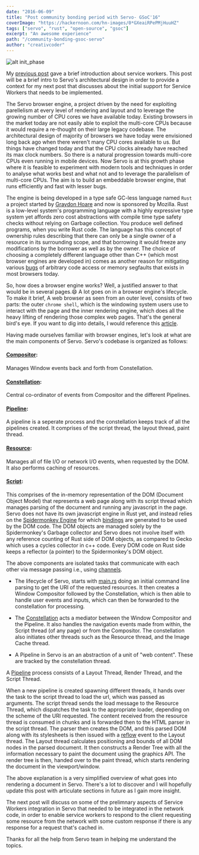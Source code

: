 ```yaml
---
date: "2016-06-09"
title: "Post community bonding period with Servo- GSoC'16"
coverImage: "https://hackernoon.com/hn-images/0*GXeaiRPePMjHuuHZ"
tags: ["servo", "rust", "open-source", "gsoc"]
excerpt: "An awesome experience"
path: "/community-bonding-gsoc-servo"
author: "creativcoder"
---
```


![alt init_phase](https://hackernoon.com/hn-images/0*GXeaiRPePMjHuuHZ)

My [previous post](service-workers-web/) gave a brief introduction about service workers. This post will be a brief intro to Servo's architectural design in order to provide a context for my next post that discusses about the initial support for Service Workers that needs to be implemented.

The Servo browser engine, a project driven by the need for exploiting parellelism at every level of rendering and layout and to leverage the growing number of CPU cores we have available today. Existing browsers in the market today are not easily able to exploit the multi-core CPUs because it would require a re-thought on their large legacy codebase. The architectural design of majority of browsers we have today were envisioned long back ago when there weren't many CPU cores available to us. But things have changed today and that the CPU clocks already have reached its max clock numbers. So there is a natural progression towards multi-core CPUs even running in mobile devices. Now Servo is at this growth phase where it is feasible to experiment with modern tools and techniques in order to analyse what works best and what not and to leverage the parallelism of multi-core CPUs. The aim is to build an embeddable browser engine, that runs efficiently and fast with lesser bugs.

The engine is being developed in a type safe GC-less language named `Rust` a project started by [Graydon Hoare](https://github.com/graydon) and now is sponsored by Mozilla. Rust is a low-level system's programming language with a highly expressive type system yet affords zero cost abstractions with compile time type safety checks without relying on Garbage collection. You produce well defined programs, when you write Rust code. The language has this concept of ownership rules describing that there can only be a single owner of a resource in its surrounding scope, and that borrowing it would freeze any modifications by the borrower as well as by the owner. The choice of choosing a completely different language other than C++ (which most browser engines are developed in) comes as another reason for mitigating various [bugs](https://bugs.launchpad.net/bugs/bugtrackers/auto-bugs.webkit.org) of arbitrary code access or memory segfaults that exists in most browsers today.

So, how does a browser engine works? Well, a justified answer to that would be in several pages.😄 A lot goes on in a browser engine's lifecycle. To make it brief, A web browser as seen from an outer level, consists of two parts: the outer `chrome shell`, which is the windowing system users use to interact with the page and the inner rendering engine, which does all the heavy lifting of rendering those complex web pages. That's the general bird's eye. If you want to dig into details, I would reference this [article](http://www.html5rocks.com/en/tutorials/internals/howbrowserswork/).

Having made ourselves familiar with browser engines, let's look at what are the main components of Servo. Servo's codebase is organized as follows:

#### [Compositor](https://github.com/servo/servo/blob/master/components/compositing/compositor.rs): 

Manages Window events back and forth from Constellation.

#### [Constellation](https://github.com/servo/servo/blob/master/components/constellation/constellation.rs):

Central co-ordinator of events from Compositor and the different Pipelines.

#### [Pipeline](https://github.com/servo/servo/blob/master/components/constellation/pipeline.rs):
A pipeline is a seperate process and the constellation keeps track of all the pipelines created. It comprises of the script thread, the layout thread, paint thread.

#### [Resource](https://github.com/servo/servo/blob/master/components/net/resource_thread.rs):
Manages all of file I/O or network I/O events, when requested by the DOM. It also performs caching of resources.

#### [Script](https://github.com/servo/servo/tree/master/components/script):
This comprises of the in-memory representation of the DOM (Document Object Model) that represents a web page along with its script thread which manages parsing of the document and running any javascript in the page. Servo does not have its own javascript engine in Rust yet, and instead relies on the [Spidermonkey Engine](https://developer.mozilla.org/en-US/docs/Mozilla/Projects/SpiderMonkey) for which [bindings](https://github.com/servo/rust-mozjs) are generated to be used by the DOM code. The DOM objects are managed solely by the Spidermonkey's Garbage collector and Servo does not involve itself with any reference counting of Rust side of DOM objects, as compared to Gecko which uses a cycles collector in c++ code. Every DOM code on Rust side keeps a reflector (a pointer) to the Spidermonkey's DOM object.

The above components are isolated tasks that communicate with each other via message passing i.e., using [channels](https://github.com/servo/ipc-channel).

* The lifecycle of Servo, starts with [main.rs](https://github.com/servo/servo/blob/ce88b8ed30feff9c7d3f067041fe5d781e012351/components/servo/main.rs#L51) doing an initial command line parsing to get the URI of the requested resources. It then creates a Window Compositor followed by the Constellation, which is then able to handle user events and inputs, which can then be forwarded to the constellation for processing.

* The [Constellation](https://github.com/servo/servo/blob/ce88b8ed30feff9c7d3f067041fe5d781e012351/components/constellation/constellation.rs#L84) acts a mediator between the Window Compositor and the Pipeline. It also handles the navigation events made from within, the Script thread (of any page) or from the Compositor. The constellation also initiates other threads such as the Resource thread, and the Image Cache thread.

* A Pipeline in Servo is an an abstraction of a unit of "web content". These are tracked by the constellation thread.

A [Pipeline](https://github.com/servo/servo/blob/ce88b8ed30feff9c7d3f067041fe5d781e012351/components/constellation/pipeline.rs#L49) process consists of a Layout Thread, Render Thread, and the Script Thread.

When a new pipeline is created spawning different threads, it hands over the task to the script thread to load the url, which was passed as arguments. The script thread sends the load message to the Resource Thread, which dispatches the task to the appropriate loader, depending on the scheme of the URI requested. The content received from the resource thread is consumed in chunks and is forwarded then to the HTML parser in the script thread. The parser then creates the DOM, and this parsed DOM along with its stylesheets is then issued with a [reflow](https://github.com/servo/servo/blob/ce88b8ed30feff9c7d3f067041fe5d781e012351/components/layout/layout_thread.rs#L998) event to the Layout thread. The Layout thread calculates positioning and bounds of all DOM nodes in the parsed document. It then constructs a Render Tree with all the information necessary to paint the document using the graphics API. The render tree is then, handed over to the paint thread, which starts rendering the document in the viewport/window.

The above explanation is a very simplified overview of what goes into rendering a document in Servo. There's a lot to discover and I will hopefully update this post with articulate sections in future as I gain more insight.

The next post will discuss on some of the prelimnary aspects of Service Workers integration in Servo that needed to be integrated in the network code, in order to enable service workers to respond to the client requesting some resource from the network with some custom response if there is any response for a request that's cached in.

Thanks for all the help from Servo team in helping me understand the topics.

